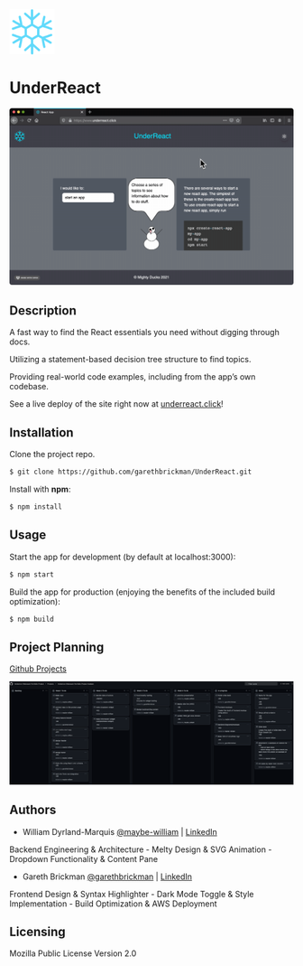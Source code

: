 <img src="./public/snowflake_color.png" width="80" height=auto /> 

# UnderReact

<img src="./public/preview.gif" width="640" height=auto /> 

## Description

A fast way to find the React essentials you need without digging through docs.

Utilizing a statement-based decision tree structure to find topics.

Providing real-world code examples, including from the app’s own codebase.

See a live deploy of the site right now at [underreact.click](https://www.underreact.click)!

## Installation

Clone the project repo.

```bash
$ git clone https://github.com/garethbrickman/UnderReact.git
```

Install with **npm**:

```bash
$ npm install
```

## Usage

Start the app for development (by default at localhost:3000):

```bash
$ npm start
```

Build the app for production (enjoying the benefits of the included build optimization):

```bash
$ npm build
```

## Project Planning

[Github Projects](https://github.com/orgs/Holberton-Webstack-Portfolio-Project/projects/1)

<img src="./public/kanban.png" width="640" height=auto /> 

## Authors

* William Dyrland-Marquis [@maybe-william](https://github.com/maybe-william) | [LinkedIn](https://www.linkedin.com/in/william-dyrland-marquis/)

Backend Engineering & Architecture - Melty Design & SVG Animation - Dropdown Functionality & Content Pane

* Gareth Brickman [@garethbrickman](https://github.com/garethbrickman) | [LinkedIn](https://www.linkedin.com/in/br1ck/)

Frontend Design & Syntax Highlighter - Dark Mode Toggle & Style Implementation - Build Optimization & AWS Deployment

## Licensing

Mozilla Public License Version 2.0
